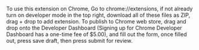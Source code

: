 To use this extension on Chrome, Go to chrome://extensions, if not already turn on developer mode in the top right, download all of these files as ZIP, drag + drop to add extension. To publish to Chrome web store, drag and drop onto the Developer Dashboard (Signing up for Chrome Developer Dashboard has a one-time fee of $5.00), and fill out the form, once filled out, press save draft, then press submit for review.
